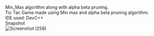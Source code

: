 Min_Max algorithm along with alpha beta pruning.<br>
Tic Tac Game made using Min max and alpha beta pruning algorithm.
<br>IDE used: DevC++<br>
Snapshot<br>
![Screenshot (256)](https://user-images.githubusercontent.com/61159067/104168489-24546a80-5424-11eb-93bf-f1d9864469b4.png)
